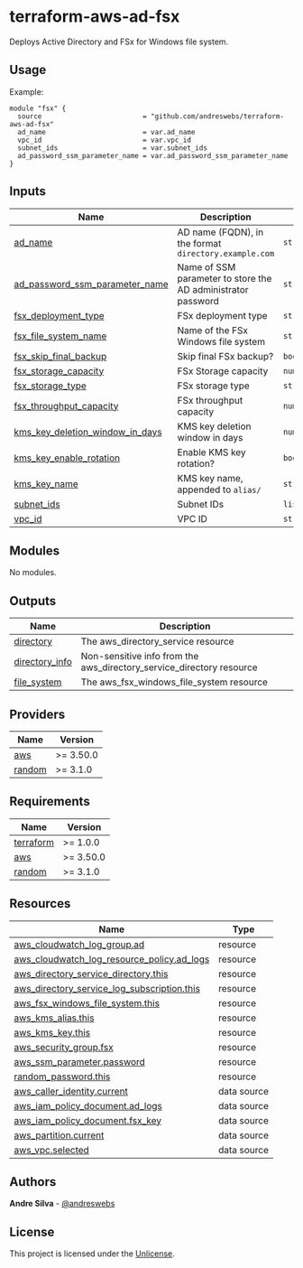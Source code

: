 # terraform-aws-ad-fsx

Deploys Active Directory and FSx for Windows file system.

[//]: # (BEGIN_TF_DOCS)


## Usage

Example:

```hcl
module "fsx" {
  source                         = "github.com/andreswebs/terraform-aws-ad-fsx"
  ad_name                        = var.ad_name
  vpc_id                         = var.vpc_id
  subnet_ids                     = var.subnet_ids
  ad_password_ssm_parameter_name = var.ad_password_ssm_parameter_name
}
```



## Inputs

| Name | Description | Type | Default | Required |
|------|-------------|------|---------|:--------:|
| <a name="input_ad_name"></a> [ad\_name](#input\_ad\_name) | AD name (FQDN), in the format `directory.example.com` | `string` | n/a | yes |
| <a name="input_ad_password_ssm_parameter_name"></a> [ad\_password\_ssm\_parameter\_name](#input\_ad\_password\_ssm\_parameter\_name) | Name of SSM parameter to store the AD administrator password | `string` | `"/ad/password"` | no |
| <a name="input_fsx_deployment_type"></a> [fsx\_deployment\_type](#input\_fsx\_deployment\_type) | FSx deployment type | `string` | `"SINGLE_AZ_2"` | no |
| <a name="input_fsx_file_system_name"></a> [fsx\_file\_system\_name](#input\_fsx\_file\_system\_name) | Name of the FSx Windows file system | `string` | `"file-system"` | no |
| <a name="input_fsx_skip_final_backup"></a> [fsx\_skip\_final\_backup](#input\_fsx\_skip\_final\_backup) | Skip final FSx backup? | `bool` | `true` | no |
| <a name="input_fsx_storage_capacity"></a> [fsx\_storage\_capacity](#input\_fsx\_storage\_capacity) | FSx Storage capacity | `number` | `32` | no |
| <a name="input_fsx_storage_type"></a> [fsx\_storage\_type](#input\_fsx\_storage\_type) | FSx storage type | `string` | `"SSD"` | no |
| <a name="input_fsx_throughput_capacity"></a> [fsx\_throughput\_capacity](#input\_fsx\_throughput\_capacity) | FSx throughput capacity | `number` | `8` | no |
| <a name="input_kms_key_deletion_window_in_days"></a> [kms\_key\_deletion\_window\_in\_days](#input\_kms\_key\_deletion\_window\_in\_days) | KMS key deletion window in days | `number` | `30` | no |
| <a name="input_kms_key_enable_rotation"></a> [kms\_key\_enable\_rotation](#input\_kms\_key\_enable\_rotation) | Enable KMS key rotation? | `bool` | `true` | no |
| <a name="input_kms_key_name"></a> [kms\_key\_name](#input\_kms\_key\_name) | KMS key name, appended to `alias/` | `string` | `"fsx-key"` | no |
| <a name="input_subnet_ids"></a> [subnet\_ids](#input\_subnet\_ids) | Subnet IDs | `list(string)` | n/a | yes |
| <a name="input_vpc_id"></a> [vpc\_id](#input\_vpc\_id) | VPC ID | `string` | n/a | yes |

## Modules

No modules.

## Outputs

| Name | Description |
|------|-------------|
| <a name="output_directory"></a> [directory](#output\_directory) | The aws\_directory\_service resource |
| <a name="output_directory_info"></a> [directory\_info](#output\_directory\_info) | Non-sensitive info from the aws\_directory\_service\_directory resource |
| <a name="output_file_system"></a> [file\_system](#output\_file\_system) | The aws\_fsx\_windows\_file\_system resource |

## Providers

| Name | Version |
|------|---------|
| <a name="provider_aws"></a> [aws](#provider\_aws) | >= 3.50.0 |
| <a name="provider_random"></a> [random](#provider\_random) | >= 3.1.0 |

## Requirements

| Name | Version |
|------|---------|
| <a name="requirement_terraform"></a> [terraform](#requirement\_terraform) | >= 1.0.0 |
| <a name="requirement_aws"></a> [aws](#requirement\_aws) | >= 3.50.0 |
| <a name="requirement_random"></a> [random](#requirement\_random) | >= 3.1.0 |

## Resources

| Name | Type |
|------|------|
| [aws_cloudwatch_log_group.ad](https://registry.terraform.io/providers/hashicorp/aws/latest/docs/resources/cloudwatch_log_group) | resource |
| [aws_cloudwatch_log_resource_policy.ad_logs](https://registry.terraform.io/providers/hashicorp/aws/latest/docs/resources/cloudwatch_log_resource_policy) | resource |
| [aws_directory_service_directory.this](https://registry.terraform.io/providers/hashicorp/aws/latest/docs/resources/directory_service_directory) | resource |
| [aws_directory_service_log_subscription.this](https://registry.terraform.io/providers/hashicorp/aws/latest/docs/resources/directory_service_log_subscription) | resource |
| [aws_fsx_windows_file_system.this](https://registry.terraform.io/providers/hashicorp/aws/latest/docs/resources/fsx_windows_file_system) | resource |
| [aws_kms_alias.this](https://registry.terraform.io/providers/hashicorp/aws/latest/docs/resources/kms_alias) | resource |
| [aws_kms_key.this](https://registry.terraform.io/providers/hashicorp/aws/latest/docs/resources/kms_key) | resource |
| [aws_security_group.fsx](https://registry.terraform.io/providers/hashicorp/aws/latest/docs/resources/security_group) | resource |
| [aws_ssm_parameter.password](https://registry.terraform.io/providers/hashicorp/aws/latest/docs/resources/ssm_parameter) | resource |
| [random_password.this](https://registry.terraform.io/providers/hashicorp/random/latest/docs/resources/password) | resource |
| [aws_caller_identity.current](https://registry.terraform.io/providers/hashicorp/aws/latest/docs/data-sources/caller_identity) | data source |
| [aws_iam_policy_document.ad_logs](https://registry.terraform.io/providers/hashicorp/aws/latest/docs/data-sources/iam_policy_document) | data source |
| [aws_iam_policy_document.fsx_key](https://registry.terraform.io/providers/hashicorp/aws/latest/docs/data-sources/iam_policy_document) | data source |
| [aws_partition.current](https://registry.terraform.io/providers/hashicorp/aws/latest/docs/data-sources/partition) | data source |
| [aws_vpc.selected](https://registry.terraform.io/providers/hashicorp/aws/latest/docs/data-sources/vpc) | data source |

[//]: # (END_TF_DOCS)

## Authors

**Andre Silva** - [@andreswebs](https://github.com/andreswebs)

## License

This project is licensed under the [Unlicense](UNLICENSE.md).
